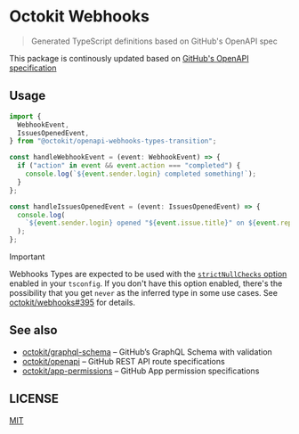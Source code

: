 # Octokit Webhooks

> Generated TypeScript definitions based on GitHub's OpenAPI spec

This package is continously updated based on [GitHub's OpenAPI specification](https://github.com/github/rest-api-description/)

## Usage

```typescript
import {
  WebhookEvent,
  IssuesOpenedEvent,
} from "@octokit/openapi-webhooks-types-transition";

const handleWebhookEvent = (event: WebhookEvent) => {
  if ("action" in event && event.action === "completed") {
    console.log(`${event.sender.login} completed something!`);
  }
};

const handleIssuesOpenedEvent = (event: IssuesOpenedEvent) => {
  console.log(
    `${event.sender.login} opened "${event.issue.title}" on ${event.repository.full_name}`,
  );
};
```

> [!IMPORTANT]
> Webhooks Types are expected to be used with the [`strictNullChecks` option](https://www.typescriptlang.org/tsconfig#strictNullChecks) enabled in your `tsconfig`. If you don't have this option enabled, there's the possibility that you get `never` as the inferred type in some use cases. See [octokit/webhooks#395](https://github.com/octokit/webhooks/issues/395) for details.

## See also

- [octokit/graphql-schema](https://github.com/octokit/graphql-schema) – GitHub’s
  GraphQL Schema with validation
- [octokit/openapi](https://github.com/octokit/openapi) – GitHub REST API route
  specifications
- [octokit/app-permissions](https://github.com/octokit/app-permissions) – GitHub
  App permission specifications

## LICENSE

[MIT](LICENSE.md)
